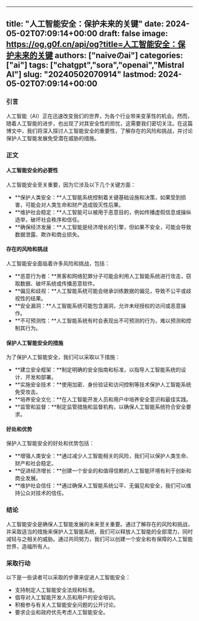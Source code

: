 
---
title: "人工智能安全：保护未来的关键"
date: 2024-05-02T07:09:14+00:00
draft: false
image: https://og.g0f.cn/api/og?title=人工智能安全：保护未来的关键
authors: ["naiveのai"]
categories: ["ai"]
tags: ["chatgpt","sora","openai","Mistral AI"]
slug: "20240502070914"
lastmod: 2024-05-02T07:09:14+00:00
---
### 引言

人工智能（AI）正在迅速改变我们的世界，为各个行业带来变革性的机会。然而，随着人工智能的进步，也出现了对其安全性的担忧，这需要我们密切关注。在这篇博文中，我们将深入探讨人工智能安全的重要性，了解存在的风险和挑战，并讨论保护人工智能发展免受潜在威胁的措施。

### 正文

#### 人工智能安全的必要性

人工智能安全至关重要，因为它涉及以下几个关键方面：

- **保护人类安全：**人工智能系统控制着关键基础设施和决策，如果受到损害，可能会对人类生命和财产造成毁灭性后果。
- **维护社会稳定：**人工智能可以被用于恶意目的，例如传播虚假信息或操纵选举，破坏社会秩序和信任。
- **确保经济发展：**人工智能是经济增长的引擎，但如果不安全，可能会导致数据泄露、欺诈和商业损失。

#### 存在的风险和挑战

人工智能安全面临着许多风险和挑战，包括：

- **恶意行为者：**黑客和网络犯罪分子可能会利用人工智能系统进行攻击，窃取数据、破坏系统或传播恶意软件。
- **偏见和歧视：**人工智能系统可能会继承训练数据的偏见，导致不公平或歧视性的结果。
- **安全漏洞：**人工智能系统可能包含漏洞，允许未经授权的访问或恶意操作。
- **不可预测性：**人工智能系统有时会表现出不可预测的行为，难以预测和控制其行为。

#### 保护人工智能安全的措施

为了保护人工智能安全，我们可以采取以下措施：

- **建立安全框架：**制定明确的安全指南和标准，以指导人工智能系统的设计、开发和部署。
- **实施安全技术：**使用加密、身份验证和访问控制等技术保护人工智能系统免受攻击。
- **培养安全文化：**在人工智能开发人员和用户中培养安全意识和最佳实践。
- **监管和监督：**制定监管措施和监督机构，以确保人工智能系统符合安全要求。

#### 好处和优势

保护人工智能安全的好处和优势包括：

- **增强人类安全：**通过减少人工智能相关的风险，我们可以保护人类生命、财产和社会稳定。
- **促进经济增长：**创建一个安全的和值得信赖的人工智能环境有利于创新和商业发展。
- **维护社会信任：**通过确保人工智能系统公平、无偏见和安全，我们可以维持公众对技术的信任。

### 结论

人工智能安全是确保人工智能发展的未来至关重要。通过了解存在的风险和挑战，并采取适当的措施来保护人工智能系统，我们可以释放人工智能的全部潜力，同时减轻与之相关的威胁。通过共同努力，我们可以创建一个安全和有保障的人工智能世界，造福所有人。

### 采取行动

以下是一些读者可以采取的步骤来促进人工智能安全：

- 支持制定人工智能安全法规和标准。
- 倡导对人工智能开发人员和用户的安全培训。
- 积极参与有关人工智能安全问题的公开讨论。
- 要求企业和政府优先考虑人工智能安全。